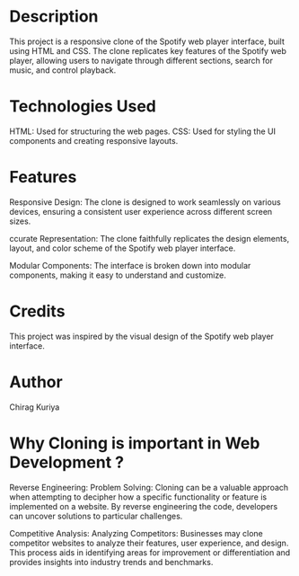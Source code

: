 # Description

This project is a responsive clone of the Spotify web player interface, built using HTML and CSS. The clone replicates key features of the Spotify web player, allowing users to navigate through different sections, search for music, and control playback.

# Technologies Used

HTML: Used for structuring the web pages.
CSS: Used for styling the UI components and creating responsive layouts.

# Features

Responsive Design: The clone is designed to work seamlessly on various devices, ensuring a consistent user experience across different screen sizes.

ccurate Representation: The clone faithfully replicates the design elements, layout, and color scheme of the Spotify web player interface.

Modular Components: The interface is broken down into modular components, making it easy to understand and customize.

# Credits

This project was inspired by the visual design of the Spotify web player interface.

# Author
Chirag Kuriya

# Why Cloning is important in Web Development ?

Reverse Engineering:
Problem Solving: Cloning can be a valuable approach when attempting to decipher how a specific functionality or feature is implemented on a website.
By reverse engineering the code, developers can uncover solutions to particular challenges.

Competitive Analysis:
Analyzing Competitors: Businesses may clone competitor websites to analyze their features, user experience, and design. 
This process aids in identifying areas for improvement or differentiation and provides insights into industry trends and benchmarks.
